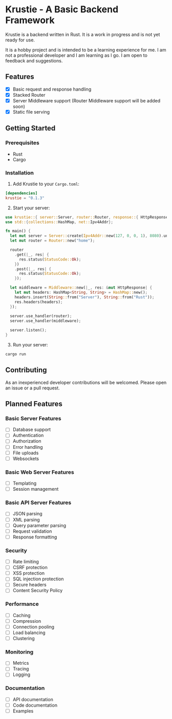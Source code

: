 # Krustie - A Basic Backend Framework

Krustie is a backend written in Rust. It is a work in progress and is not yet ready for use.

It is a hobby project and is intended to be a learning experience for me. I am not a professional developer and I am learning as I go. I am open to feedback and suggestions.

## Features

- [x] Basic request and response handling
- [x] Stacked Router
- [x] Server Middleware support (Router Middleware support will be added soon)
- [x] Static file serving

## Getting Started

### Prerequisites

- Rust
- Cargo

### Installation

1. Add Krustie to your `Cargo.toml`:

```toml
[dependencies]
krustie = "0.1.3"
```

2. Start your server:

```rust
use krustie::{ server::Server, router::Router, response::{ HttpResponse, StatusCode }, middleware::Middleware };
use std::{collections::HashMap, net::Ipv4Addr};

fn main() {
  let mut server = Server::create(Ipv4Addr::new(127, 0, 0, 1), 8080).unwrap();
  let mut router = Router::new("home");

  router
    .get(|_, res| {
      res.status(StatusCode::Ok);
    })
    .post(|_, res| {
      res.status(StatusCode::Ok);
    });

  let middleware = Middleware::new(|_, res: &mut HttpResponse| {
    let mut headers: HashMap<String, String> = HashMap::new();
    headers.insert(String::from("Server"), String::from("Rust"));
    res.headers(headers);
  });
  
  server.use_handler(router);
  server.use_handler(middleware);

  server.listen();
}
```

3. Run your server:

```bash
cargo run
```

## Contributing

As an inexperienced developer contributions will be welcomed. Please open an issue or a pull request.

## Planned Features

### Basic Server Features

- [ ] Database support
- [ ] Authentication
- [ ] Authorization
- [ ] Error handling
- [ ] File uploads
- [ ] Websockets

### Basic Web Server Features

- [ ] Templating
- [ ] Session management

### Basic API Server Features

- [ ] JSON parsing
- [ ] XML parsing
- [ ] Query parameter parsing
- [ ] Request validation
- [ ] Response formatting

### Security

- [ ] Rate limiting
- [ ] CSRF protection
- [ ] XSS protection
- [ ] SQL injection protection
- [ ] Secure headers
- [ ] Content Security Policy

### Performance

- [ ] Caching
- [ ] Compression
- [ ] Connection pooling
- [ ] Load balancing
- [ ] Clustering

### Monitoring

- [ ] Metrics
- [ ] Tracing
- [ ] Logging

### Documentation

- [ ] API documentation
- [ ] Code documentation
- [ ] Examples
